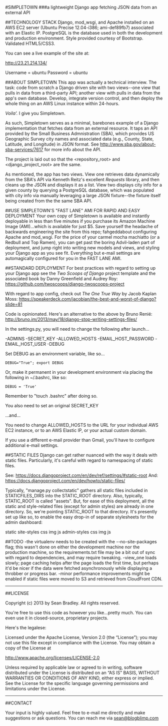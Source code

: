 #SIMPLETOWN
###a lightweight Django app fetching JSON data from an external API


##TECHNOLOGY STACK
Django, mod_wsgi, and Apache installed on an AWS EC2 server (Ubuntu Precise 12.04-i386; ami-def89fb7) associated with an Elastic IP. PostgreSQL is the database used in both the development and production environment.  Style provided courtesy of Bootstrap.  Validated HTML5/CSS3.

You can see a live example of the site at:

http://23.21.214.134/

Username = ubuntu
Password = ubuntu


##ABOUT SIMPLETOWN
This app was actually a technical interview.  The task: code from scratch a Django driven site with two views--one view that pulls in data from  a third-party API; another view with pulls in data from the app's own database.  Develop, integrate version control, and then deploy the whole thing on an AWS Linux instance within 24-hours.

_Voila'._  I give you Simpletown.

As such, Simpletown serves as a minimal, barebones example of a Django implementation that fetches data from an external resource. It taps an API provided by the Small Business Admnistration (SBA), which provides US Geographic Survey city names and associated data (e.g., County, State, Latitude, and Longitude) in JSON format.  See http://www.sba.gov/about-sba-services/7617 for more info about the API.

The project is laid out so that the <repository_root> and <django_project_root> are the same.

As mentioned, the app has two views.  View one retrieves data dynamically from the SBA's API via Kenneth Reitz's excellent _Requests_ library, and then cleans up the JSON and displays it as a list.  View two displays city info for a given county by querying a PostgreSQL database, which was populated with city info via manually leveraging a large JSON fixture--the fixture itself being created from the the same SBA API.


##USE SIMPLETOWN'S "FAST LANE" AMI FOR RAPID AND EASY DEPLOYMENT
Your own copy of Simpletown is available and instantly deployable in less than five minutes if you purchase its Amazon Machine Image (AMI)...which is available for just $5.  Save yourself the headache of backwards engineering the site from this repo; fahgeddabout configuring Apache and mod_wsgi. For the price of your carmel mocha machiatto (or a Redbull and Top Ramen), you can get past the boring Advil-laden part of deployment, and jump right into writing new models and views, and styling your Django app as you see fit. Everything but e-mail settings are automagically configured for you in the FAST LANE AMI.


##STANDARD DEPLOYMENT
For best practices with regard to setting up your Django app see the _Two Scoops of Django_ project template and the associated book by Danny Greenfield and Audrey Roy:
https://github.com/twoscoops/django-twoscoops-project

With regard to app config, check out _The One True Way_ by Jacob Kaplan Moss:
https://speakerdeck.com/jacobian/the-best-and-worst-of-django?slide=81

Code is opinionated.  Here's an alternative to the above by Bruno Renié:
http://bruno.im/2013/may/18/django-stop-writing-settings-files/

In the settings.py, you will need to change the following after launch...

-ADMINS
-SECRET_KEY
-ALLOWED_HOSTS
-EMAIL_HOST_PASSWORD
-EMAIL_HOST_USER
-DEBUG


Set DEBUG as an environment variable, like so...

    DEBUG="True"; export DEBUG

Or, make it permanent in your development environment via placing the
following in ~/.bashrc, like so:

    DEBUG = 'True'

Remember to "touch .bashrc" after doing so.

You also need to set an original SECRET_KEY

 ...and...

You need to change ALLOWED_HOSTS to the URL for your individual AWS EC2 instance, or to an AWS Elastic IP, or your actual custom domain.


If you use a different e-mail provider than Gmail, you'll have to configure additional e-mail settings.


##STATIC FILES
Django can get rather nuanced with the way it deals with static files.  Particularly, it's careful with regard to namespacing of static files.

See: https://docs.djangoproject.com/en/dev/ref/settings/#static-root
And: https://docs.djangoproject.com/en/dev/howto/static-files/

Typically, "manage.py collectstatic" gathers all static files included in STATICFILES_DIRS into the STATIC_ROOT directory.  Also, typically, STATIC_ROOT is called "assets".  But, for ease of this deployment, all
the static and style-related files (except for admin styles) are already in one directory. So, we're pointing STATIC_ROOT to that directory.  It's presently set up like so, to enable the easy drop-in of separate stylesheets for the admin dashboard:

static
    site-styles
        css
        img
        js
    admin-styles
        css
        img
        js


##TODO
-the virtualenv needs to be created with the --no-site-packages flag; this wasn't done on either the development machine nor the production machine, so the requirements.txt file may be a bit out of sync with regard to dependencies, and may require tweaking.
-view_one loads slowly; page caching helps after the page loads the first time, but perhaps it'd be nicer if the data were fetched asynchronously while displaying a throbber or progress bar.
-minor performance improvements might be enabled if static files were moved to S3 and retrieved from CloudFront CDN.


------------------------------------------------------------------------

##LICENSE

Copyright (c) 2013 by Sean Bradley.  All rights reserved.

You're free to use this code as however you like...pretty much.  You can even use it in closed-source, proprietary projects.

Here's the legalese:

Licensed under the Apache License, Version 2.0 (the “License”); you may not use this file except in compliance with the License. You may obtain a copy of the License at

http://www.apache.org/licenses/LICENSE-2.0

Unless required by applicable law or agreed to in writing, software distributed under the License is distributed on an “AS IS” BASIS, WITHOUT WARRANTIES OR CONDITIONS OF ANY KIND, either express or implied. See the License for the specific language governing permissions and limitations under the License.


------------------------------------------------------------------------

##CONTACT

Your input is highly valued. Feel free to e-mail me directly and make suggestions or ask questions.  You can reach me via sean@blogblimp.com




